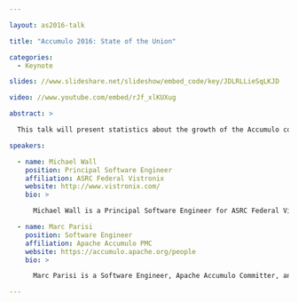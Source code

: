 ```yaml
---

layout: as2016-talk

title: "Accumulo 2016: State of the Union"

categories:
  - Keynote

slides: //www.slideshare.net/slideshow/embed_code/key/JDLRLLieSqLKJD

video: //www.youtube.com/embed/rJf_xlKUXug

abstract: >

  This talk will present statistics about the growth of the Accumulo community since the last summit in April of 2015, a look at trends over the past 36 months, and some thoughts about making Accumulo great again.

speakers:

  - name: Michael Wall
    position: Principal Software Engineer
    affiliation: ASRC Federal Vistronix
    website: http://www.vistronix.com/
    bio: >

      Michael Wall is a Principal Software Engineer for ASRC Federal Vistronix. He has been working with Apache Accumulo since Sept 2010 and prior to that was involved in all types of development from analytic simulation to a large-scale news aggregation site. He is a veteran of the U.S. Air Force and has a BS from the US Air Force Academy and a ME in Operations Research from Old Dominion University.  He is a coauthor of the book &quot;Accumulo: Application Development, Table Design, and Best Practices&quot; and became a PMC member and committer to Apache Accumulo in April of 2016.

  - name: Marc Parisi
    position: Software Engineer
    affiliation: Apache Accumulo PMC
    website: https://accumulo.apache.org/people
    bio: >

      Marc Parisi is a Software Engineer, Apache Accumulo Committer, and Apache Accumulo PMC member.

---
```

